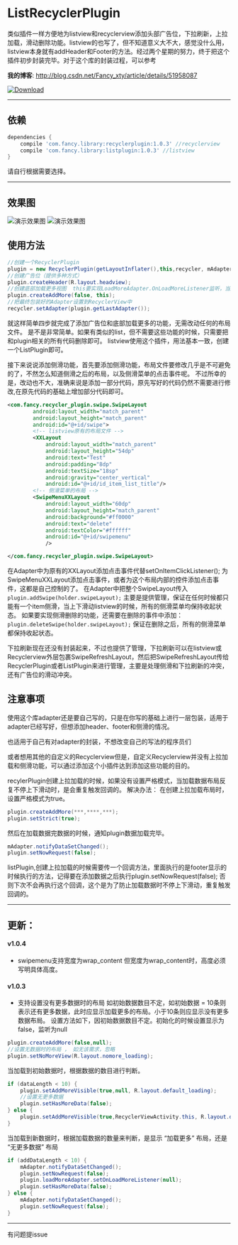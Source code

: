 ListRecyclerPlugin
===============
类似插件一样方便地为listview和recyclerview添加头部广告位，下拉刷新，上拉加载，滑动删除功能。listview的也写了，但不知道意义大不大，感觉没什么用，listview本身就有addHeader和Footer的方法。经过两个星期的努力，终于把这个插件初步封装完毕。对于这个库的封装过程，可以参考

**我的博客**: http://blog.csdn.net/Fancy_xty/article/details/51958087

[ ![Download](https://api.bintray.com/packages/sunflowerseat/maven/recyclerplugin/images/download.svg) ](https://bintray.com/sunflowerseat/maven/recyclerplugin/_latestVersion)

---

依赖
---

```gradle
dependencies {
    compile 'com.fancy.library:recyclerplugin:1.0.3' //recyclerview
    compile 'com.fancy.library:listplugin:1.0.3' //listview
}
```
请自行根据需要选择。

---

效果图
---

![演示效果图](https://github.com/sunflowerseat/ListRecyclerPlugin/blob/master/preview/header.png)
![演示效果图](https://github.com/sunflowerseat/ListRecyclerPlugin/blob/master/preview/swipe_loadmore.png)

使用方法
---
```java
//创建一个RecyclerPlugin
plugin = new RecyclerPlugin(getLayoutInflater(),this,recycler, mAdapter);
//创建广告位（提供多种方式）
plugin.createHeader(R.layout.headview);
//创建底部加载更多视图  this要实现LoadMoreAdapter.OnLoadMoreListener监听，当加载更多界面显示时会回调  
plugin.createAddMore(false, this);
//把最终包装好的Adapter设置到RecyclerView中
recycler.setAdapter(plugin.getLastAdapter());

```
就这样简单四步就完成了添加广告位和底部加载更多的功能，无需改动任何的布局文件。
是不是非常简单。如果有类似的list，但不需要这些功能的时候，只需要把和plugin相关的所有代码删除即可。
listview使用这个插件，用法基本一致，创建一个ListPlugin即可。




接下来说说添加侧滑功能，首先要添加侧滑功能，布局文件要修改几乎是不可避免的了，不然怎么知道侧滑之后的布局，以及侧滑菜单的点击事件呢。
不过所幸的是，改动也不大，准确来说是添加一部分代码，原先写好的代码仍然不需要进行修改,在原先代码的基础上增加部分代码即可。
```xml
<com.fancy.recycler_plugin.swipe.SwipeLayout
        android:layout_width="match_parent"
        android:layout_height="match_parent"
        android:id="@+id/swipe">
        <!-- listview原有的布局文件 -->
        <XXLayout
            android:layout_width="match_parent"
            android:layout_height="54dp"
            android:text="Test"
            android:padding="8dp"
            android:textSize="18sp"
            android:gravity="center_vertical"
            android:id="@+id/id_item_list_title"/>
        <!-- 侧滑菜单的布局 -->
        <SwipeMenuXXLayout
            android:layout_width="60dp"
            android:layout_height="match_parent"
            android:background="#ff0000"
            android:text="delete"
            android:textColor="#ffffff"
            android:id="@+id/swipemenu"
            />

</com.fancy.recycler_plugin.swipe.SwipeLayout>
```
在Adapter中为原有的XXLayout添加点击事件代替setOnItemClickListener();
为SwipeMenuXXLayout添加点击事件，或者为这个布局内部的控件添加点击事件，这都是自己控制的了。
在Adapter中把整个SwipeLayout传入`plugin.addSwipe(holder.swipeLayout);`
主要是提供管理，保证在任何时候都只能有一个item侧滑，当上下滑动listview的时候，所有的侧滑菜单均保持收起状态。
如果要实现侧滑删除的功能，还需要在删除的事件中添加：
`plugin.deleteSwipe(holder.swipeLayout);`
保证在删除之后，所有的侧滑菜单都保持收起状态。

下拉刷新现在还没有封装起来，不过也提供了管理，下拉刷新可以在listview或Recyclerview外层包裹SwipeRefreshLayout，然后把SwipeRefreshLayout传给RecyclerPlugin或者ListPlugin来进行管理，主要是处理侧滑和下拉刷新的冲突，还有广告位的滑动冲突。


注意事项
---

使用这个库adapter还是要自己写的，只是在你写的基础上进行一层包装，适用于adapter已经写好，但想添加header、footer和侧滑的情况。

也适用于自己有对adapter的封装，不想改变自己的写法的程序员们

或者想用其他的自定义的Recyclerview但是，自定义Recyclerview并没有上拉加载和侧滑功能，可以通过添加这个小插件达到添加这些功能的目的。




recylerPlugin创建上拉加载的时候，如果没有设置严格模式，当加载数据布局反复不停上下滑动时，是会重复触发回调的。
解决办法：
在创建上拉加载布局时，设置严格模式为true。
```java
plugin.createAddMore(***,****,***);
plugin.setStrict(true);
```
然后在加载数据完数据的时候，通知plugin数据加载完毕。
```java
mAdapter.notifyDataSetChanged();
plugin.setNowRequest(false);
```

listPlugin,创建上拉加载的时候需要传一个回调方法，里面执行的是footer显示的时候执行的方法，记得要在添加数据之后执行plugin.setNowRequest(false);
否则下次不会再执行这个回调，这个是为了防止加载数据时不停上下滑动，重复触发回调的。

---

更新：
---

#### v1.0.4
- swipemenu支持宽度为wrap_content
但宽度为wrap_content时，高度必须写明具体高度。

#### v1.0.3
- 支持设置没有更多数据时的布局
如初始数据数目不定，如初始数据 = 10条则表示还有更多数据，此时应显示加载更多的布局。小于10条则应显示没有更多数据布局。
设置方法如下，因初始数据数目不定。初始化的时候设置显示为false，监听为null
```java
plugin.createAddMore(false,null);
//设置无数据时的布局 ， 如无该需求，忽略
plugin.setNoMoreView(R.layout.nomore_loading);
```
当加载到初始数据时，根据数据的数目进行判断。
```java
if (dataLength < 10) {
    plugin.setAddMoreVisible(true,null, R.layout.default_loading);
    //设置无更多数据
    plugin.setHasMoreData(false);
} else {
    plugin.setAddMoreVisible(true,RecyclerViewActivity.this, R.layout.default_loading);
}
```

当加载到新数据时，根据加载数据的数量来判断，是显示 “加载更多” 布局，还是 “无更多数据” 布局
```java
if (addDataLength < 10) {
    mAdapter.notifyDataSetChanged();
    plugin.setNowRequest(false);
    plugin.loadMoreAdapter.setOnLoadMoreListener(null);
    plugin.setHasMoreData(false);
} else {
    mAdapter.notifyDataSetChanged();
    plugin.setNowRequest(false);
}
```

---

有问题提issue


